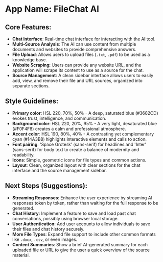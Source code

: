# **App Name**: FileChat AI

## Core Features:

- **Chat Interface**: Real-time chat interface for interacting with the AI tool.
- **Multi-Source Analysis**: The AI can use content from multiple documents and websites to provide comprehensive answers.
- **File Upload**: Allows users to upload files (`.txt`, `.pdf`) to be used as a knowledge base.
- **Website Scraping**: Users can provide any website URL, and the application will scrape its content to use as a source for the chat.
- **Source Management**: A clean sidebar interface allows users to easily add, view, and remove their file and URL sources, organized into separate sections.

## Style Guidelines:

- **Primary color**: HSL 220, 70%, 50% - A deep, saturated blue (#3682CD) evokes trust, intelligence, and communication.
- **Background color**: HSL 220, 20%, 95% - A very light, desaturated blue (#F0F4F8) creates a calm and professional atmosphere.
- **Accent color**: HSL 190, 80%, 40% - A contrasting yet complementary cyan (#14A3B8) highlights interactive elements and calls to action.
- **Font pairing**: 'Space Grotesk' (sans-serif) for headlines and 'Inter' (sans-serif) for body text to create a balance of modernity and readability.
- **Icons**: Simple, geometric icons for file types and common actions.
- **Layout**: Clean, organized layout with clear sections for the chat interface and the source management sidebar.

## Next Steps (Suggestions):

- **Streaming Responses**: Enhance the user experience by streaming AI responses token by token, rather than waiting for the full response to be generated.
- **Chat History**: Implement a feature to save and load past chat conversations, possibly using browser local storage.
- **User Authentication**: Add user accounts to allow individuals to save their files and chat history securely.
- **More File Types**: Expand file support to include other common formats like `.docx`, `.csv`, or even images.
- **Content Summaries**: Show a brief AI-generated summary for each uploaded file or URL to give the user a quick overview of the source material.
